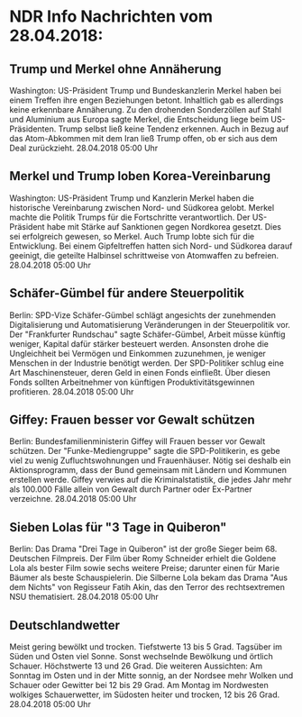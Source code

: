 # NDR Info Nachrichten vom 28.04.2018:


## Trump und Merkel ohne Annäherung
Washington:	US-Präsident Trump und Bundeskanzlerin Merkel haben bei einem Treffen ihre engen Beziehungen betont. Inhaltlich gab es allerdings keine erkennbare Annäherung. Zu den drohenden Sonderzöllen auf Stahl und Aluminium aus Europa sagte Merkel, die Entscheidung liege beim US-Präsidenten. Trump selbst ließ keine Tendenz erkennen. Auch in Bezug auf das Atom-Abkommen mit dem Iran ließ Trump offen, ob er sich aus dem Deal zurückzieht. 28.04.2018 05:00 Uhr 

## Merkel und Trump loben Korea-Vereinbarung
Washington:	US-Präsident Trump und Kanzlerin Merkel haben die historische Vereinbarung zwischen Nord- und Südkorea gelobt. Merkel machte die Politik Trumps für die Fortschritte verantwortlich. Der US-Präsident habe mit Stärke auf Sanktionen gegen Nordkorea gesetzt. Dies sei erfolgreich gewesen, so Merkel. Auch Trump lobte sich für die Entwicklung. Bei einem Gipfeltreffen hatten sich Nord- und Südkorea darauf geeinigt, die geteilte Halbinsel schrittweise von Atomwaffen zu befreien. 28.04.2018 05:00 Uhr 

## Schäfer-Gümbel für andere Steuerpolitik
Berlin:	SPD-Vize Schäfer-Gümbel schlägt angesichts der zunehmenden Digitalisierung und Automatisierung Veränderungen in der Steuerpolitik vor. Der "Frankfurter Rundschau" sagte Schäfer-Gümbel, Arbeit müsse künftig weniger, Kapital dafür stärker besteuert werden. Ansonsten drohe die Ungleichheit bei Vermögen und Einkommen zuzunehmen, je weniger Menschen in der Industrie benötigt werden. Der SPD-Politiker schlug eine Art Maschinensteuer, deren Geld in einen Fonds einfließt. Über diesen Fonds sollten Arbeitnehmer von künftigen Produktivitätsgewinnen profitieren. 28.04.2018 05:00 Uhr 

## Giffey: Frauen besser vor Gewalt schützen
Berlin:	Bundesfamilienministerin Giffey will Frauen besser vor Gewalt schützen. Der "Funke-Mediengruppe" sagte die SPD-Politikerin, es gebe viel zu wenig Zufluchtswohnungen und Frauenhäuser. Nötig sei deshalb ein Aktionsprogramm, dass der Bund gemeinsam mit Ländern und Kommunen erstellen werde. Giffey verwies auf die Kriminalstatistik, die jedes Jahr mehr als 100.000 Fälle allein von Gewalt durch Partner oder Ex-Partner verzeichne. 28.04.2018 05:00 Uhr 

## Sieben Lolas für "3 Tage in Quiberon"
Berlin:	Das Drama "Drei Tage in Quiberon" ist der große Sieger beim 68. Deutschen Filmpreis. Der Film über Romy Schneider erhielt die Goldene Lola als bester Film sowie sechs weitere Preise; darunter einen für Marie Bäumer als beste Schauspielerin. Die Silberne Lola bekam das Drama "Aus dem Nichts" von Regisseur Fatih Akin, das den Terror des rechtsextremen NSU thematisiert. 28.04.2018 05:00 Uhr 

## Deutschlandwetter
Meist gering bewölkt und trocken. Tiefstwerte 13 bis 5 Grad. Tagsüber im Süden und Osten viel Sonne. Sonst wechselnde Bewölkung und örtlich Schauer. Höchstwerte 13 und 26 Grad. Die weiteren Aussichten: Am Sonntag im Osten und in der Mitte sonnig, an der Nordsee mehr Wolken und Schauer oder Gewitter bei 12 bis 29 Grad. Am Montag im Nordwesten wolkiges Schauerwetter, im Südosten heiter und trocken, 12 bis 26 Grad. 28.04.2018 05:00 Uhr 
